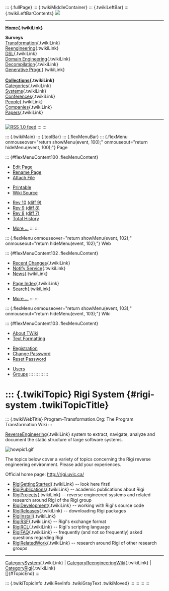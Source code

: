 ::: {.fullPage}
::: {.twikiMiddleContainer}
::: {.twikiLeftBar}
::: {.twikiLeftBarContents}
![](../pub/transformation.gif)

------------------------------------------------------------------------

**[Home](WebHome){.twikiLink}**

**Surveys**\
[Transformation](ProgramTransformation){.twikiLink}\
[Reengineering](ReengineeringWiki){.twikiLink}\
[DSL](DomainSpecificLanguages){.twikiLink}\
[Domain Engineering](DomainEngineering){.twikiLink}\
[Decompilation](DeCompilation){.twikiLink}\
[Generative Progr.](GenerativeProgrammingWiki){.twikiLink}\
\
**[Collections](CategoryCollection){.twikiLink}**\
[Categories](CategoryCategory){.twikiLink}\
[Systems](TransformationSystems){.twikiLink}\
[Conferences](TransformationConferences){.twikiLink}\
[People](TransformationPeople){.twikiLink}\
[Companies](TransformationCompanies){.twikiLink}\
[Papers](CategoryPaper){.twikiLink}

------------------------------------------------------------------------

[![](../pub/rss.gif "RSS 1.0 feed")](WebRss@skin=rss)
:::
:::

::: {.twikiMain}
::: {.toolBar}
::: {.flexMenuBar}
::: {.flexMenu onmouseover="return showMenu(event, 100);" onmouseout="return hideMenu(event, 100);"}
Page

::: {#flexMenuContent100 .flexMenuContent}
-   [Edit
    Page](http://www.program-transformation.org/edit/Transform/RigiSystem?t=1536825818)
-   [Rename
    Page](http://www.program-transformation.org/rename/Transform/RigiSystem)
-   [Attach
    File](http://www.program-transformation.org/attach/Transform/RigiSystem)

<!-- -->

-   [Printable](http://www.program-transformation.org/view/Transform/RigiSystem?skin=print.pattern)
-   [Wiki
    Source](http://www.program-transformation.org/view/Transform/RigiSystem?skin=text&raw=on&contenttype=text/plain)

<!-- -->

-   [Rev
    10](http://www.program-transformation.org/view/Transform/RigiSystem?rev=1.10)
    [(diff 9)](http://www.program-transformation.org/rdiff/Transform/RigiSystem?rev1=1.10&rev2=1.9)
-   [Rev
    9](http://www.program-transformation.org/view/Transform/RigiSystem?rev=1.9)
    [(diff 8)](http://www.program-transformation.org/rdiff/Transform/RigiSystem?rev1=1.9&rev2=1.8)
-   [Rev
    8](http://www.program-transformation.org/view/Transform/RigiSystem?rev=1.8)
    [(diff 7)](http://www.program-transformation.org/rdiff/Transform/RigiSystem?rev1=1.8&rev2=1.7)
-   [Total
    History](http://www.program-transformation.org/rdiff/Transform/RigiSystem)

<!-- -->

-   [More
    \...](http://www.program-transformation.org/oops/Transform/RigiSystem?template=oopsmore&param1=1.10&param2=1.10)
:::
:::

::: {.flexMenu onmouseover="return showMenu(event, 102);" onmouseout="return hideMenu(event, 102);"}
Web

::: {#flexMenuContent102 .flexMenuContent}
-   [Recent Changes](WebChanges){.twikiLink}
-   [Notify Service](WebNotify){.twikiLink}
-   [News](WebNews){.twikiLink}

<!-- -->

-   [Page Index](WebIndex){.twikiLink}
-   [Search](WebSearch){.twikiLink}

<!-- -->

-   [More
    \...](http://www.program-transformation.org/oops/Transform/RigiSystem?template=oopsmore&param1=1.10&param2=1.10)
:::
:::

::: {.flexMenu onmouseover="return showMenu(event, 103);" onmouseout="return hideMenu(event, 103);"}
Wiki

::: {#flexMenuContent103 .flexMenuContent}
-   [About
    TWiki](http://www.program-transformation.org/view/TWiki/WebHome)
-   [Text
    Formatting](http://www.program-transformation.org/view/TWiki/TextFormattingRules)

<!-- -->

-   [Registration](http://www.program-transformation.org/view/TWiki/TWikiRegistration)
-   [Change
    Password](http://www.program-transformation.org/view/TWiki/ChangePassword)
-   [Reset
    Password](http://www.program-transformation.org/view/TWiki/ResetPassword)

<!-- -->

-   [Users](http://www.program-transformation.org/view/Main/TWikiUsers)
-   [Groups](http://www.program-transformation.org/view/Main/TWikiGroups)
:::
:::
:::
:::

::: {.twikiTopic}
Rigi System {#rigi-system .twikiTopicTitle}
===========

::: {.twikiWebTitle}
Program-Transformation.Org: The Program Transformation Wiki
:::

[ReverseEngineering](ReverseEngineering){.twikiLink} system to extract,
navigate, analyze and document the static structure of large software
systems.

![howpic1.gif](http://rigi.uvic.ca/Media/howpic1.gif)

The topics below cover a variety of topics concerning the Rigi reverse
engineering environment. Please add your experiences.

Official home page: <http://rigi.uvic.ca/>

-   [RigiGettingStarted](RigiGettingStarted){.twikiLink} \-- look here
    first!
-   [RigiPublications](RigiPublications){.twikiLink} \-- academic
    publications about Rigi
-   [RigiProjects](RigiProjects){.twikiLink} \-- reverse engineered
    systems and related research around Rigi of the Rigi group
-   [RigiDevelopment](RigiDevelopment){.twikiLink} \-- working with
    Rigi\'s source code
-   [RigiReleases](RigiReleases){.twikiLink} \-- downloading Rigi
    packages
-   [RigiInstall](RigiInstall){.twikiLink}
-   [RigiRSF](RigiRSF){.twikiLink} \-- Rigi\'s exchange format
-   [RigiRCL](RigiRCL){.twikiLink} \-- Rigi\'s scripting language
-   [RigiFAQ](RigiFAQ){.twikiLink} \-- frequently (and not so
    frequently) asked questions regarding Rigi
-   [RigiRelatedWork](RigiRelatedWork){.twikiLink} \-- research around
    Rigi of other research groups

------------------------------------------------------------------------

[CategorySystem](CategorySystem){.twikiLink} \|
[CategoryReengineeringWiki](CategoryReengineeringWiki){.twikiLink} \|
[CategoryRigi](CategoryRigi){.twikiLink}\
[]{#TopicEnd}
:::

::: {.twikiTopicInfo .twikiRevInfo .twikiGrayText .twikiMoved}
:::
:::
:::
:::

